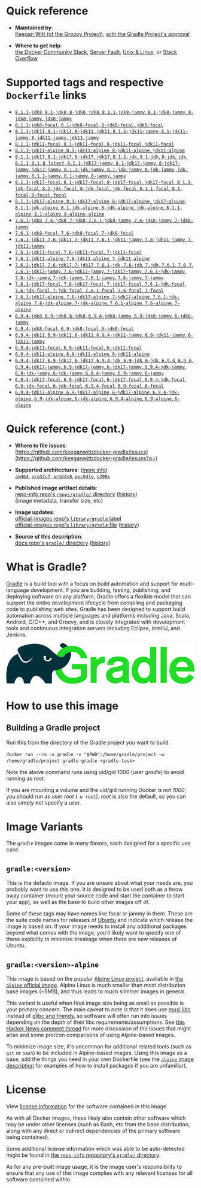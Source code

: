 <!--

********************************************************************************

WARNING:

    DO NOT EDIT "gradle/README.md"

    IT IS AUTO-GENERATED

    (from the other files in "gradle/" combined with a set of templates)

********************************************************************************

-->

# Quick reference

-	**Maintained by**:  
	[Keegan Witt (of the Groovy Project)](https://github.com/keeganwitt/docker-gradle), [with the Gradle Project's approval](https://discuss.gradle.org/t/official-docker-images/21159/8)

-	**Where to get help**:  
	[the Docker Community Slack](https://dockr.ly/comm-slack), [Server Fault](https://serverfault.com/help/on-topic), [Unix & Linux](https://unix.stackexchange.com/help/on-topic), or [Stack Overflow](https://stackoverflow.com/help/on-topic)

# Supported tags and respective `Dockerfile` links

-	[`8.1.1-jdk8`, `8.1-jdk8`, `8-jdk8`, `jdk8`, `8.1.1-jdk8-jammy`, `8.1-jdk8-jammy`, `8-jdk8-jammy`, `jdk8-jammy`](https://github.com/keeganwitt/docker-gradle/blob/01f24d7f28637c911d3c2f0650b52d08f526b57f/jdk8/Dockerfile)
-	[`8.1.1-jdk8-focal`, `8.1-jdk8-focal`, `8-jdk8-focal`, `jdk8-focal`](https://github.com/keeganwitt/docker-gradle/blob/01f24d7f28637c911d3c2f0650b52d08f526b57f/jdk8-focal/Dockerfile)
-	[`8.1.1-jdk11`, `8.1-jdk11`, `8-jdk11`, `jdk11`, `8.1.1-jdk11-jammy`, `8.1-jdk11-jammy`, `8-jdk11-jammy`, `jdk11-jammy`](https://github.com/keeganwitt/docker-gradle/blob/01f24d7f28637c911d3c2f0650b52d08f526b57f/jdk11/Dockerfile)
-	[`8.1.1-jdk11-focal`, `8.1-jdk11-focal`, `8-jdk11-focal`, `jdk11-focal`](https://github.com/keeganwitt/docker-gradle/blob/01f24d7f28637c911d3c2f0650b52d08f526b57f/jdk11-focal/Dockerfile)
-	[`8.1.1-jdk11-alpine`, `8.1-jdk11-alpine`, `8-jdk11-alpine`, `jdk11-alpine`](https://github.com/keeganwitt/docker-gradle/blob/01f24d7f28637c911d3c2f0650b52d08f526b57f/jdk11-alpine/Dockerfile)
-	[`8.1.1-jdk17`, `8.1-jdk17`, `8-jdk17`, `jdk17`, `8.1.1-jdk`, `8.1-jdk`, `8-jdk`, `jdk`, `8.1.1`, `8.1`, `8`, `latest`, `8.1.1-jdk17-jammy`, `8.1-jdk17-jammy`, `8-jdk17-jammy`, `jdk17-jammy`, `8.1.1-jdk-jammy`, `8.1-jdk-jammy`, `8-jdk-jammy`, `jdk-jammy`, `8.1.1-jammy`, `8.1-jammy`, `8-jammy`, `jammy`](https://github.com/keeganwitt/docker-gradle/blob/01f24d7f28637c911d3c2f0650b52d08f526b57f/jdk17/Dockerfile)
-	[`8.1.1-jdk17-focal`, `8.1-jdk17-focal`, `8-jdk17-focal`, `jdk17-focal`, `8.1.1-jdk-focal`, `8.1-jdk-focal`, `8-jdk-focal`, `jdk-focal`, `8.1.1-focal`, `8.1-focal`, `8-focal`, `focal`](https://github.com/keeganwitt/docker-gradle/blob/01f24d7f28637c911d3c2f0650b52d08f526b57f/jdk17-focal/Dockerfile)
-	[`8.1.1-jdk17-alpine`, `8.1-jdk17-alpine`, `8-jdk17-alpine`, `jdk17-alpine`, `8.1.1-jdk-alpine`, `8.1-jdk-alpine`, `8-jdk-alpine`, `jdk-alpine`, `8.1.1-alpine`, `8.1-alpine`, `8-alpine`, `alpine`](https://github.com/keeganwitt/docker-gradle/blob/01f24d7f28637c911d3c2f0650b52d08f526b57f/jdk17-alpine/Dockerfile)
-	[`7.6.1-jdk8`, `7.6-jdk8`, `7-jdk8`, `7.6.1-jdk8-jammy`, `7.6-jdk8-jammy`, `7-jdk8-jammy`](https://github.com/keeganwitt/docker-gradle/blob/d67e322404924034e73ade97552ff7b1ffd6bbca/jdk8/Dockerfile)
-	[`7.6.1-jdk8-focal`, `7.6-jdk8-focal`, `7-jdk8-focal`](https://github.com/keeganwitt/docker-gradle/blob/d67e322404924034e73ade97552ff7b1ffd6bbca/jdk8-focal/Dockerfile)
-	[`7.6.1-jdk11`, `7.6-jdk11`, `7-jdk11`, `7.6.1-jdk11-jammy`, `7.6-jdk11-jammy`, `7-jdk11-jammy`](https://github.com/keeganwitt/docker-gradle/blob/d67e322404924034e73ade97552ff7b1ffd6bbca/jdk11/Dockerfile)
-	[`7.6.1-jdk11-focal`, `7.6-jdk11-focal`, `7-jdk11-focal`](https://github.com/keeganwitt/docker-gradle/blob/d67e322404924034e73ade97552ff7b1ffd6bbca/jdk11-focal/Dockerfile)
-	[`7.6.1-jdk11-alpine`, `7.6-jdk11-alpine`, `7-jdk11-alpine`](https://github.com/keeganwitt/docker-gradle/blob/d67e322404924034e73ade97552ff7b1ffd6bbca/jdk11-alpine/Dockerfile)
-	[`7.6.1-jdk17`, `7.6-jdk17`, `7-jdk17`, `7.6.1-jdk`, `7.6-jdk`, `7-jdk`, `7.6.1`, `7.6`, `7`, `7.6.1-jdk17-jammy`, `7.6-jdk17-jammy`, `7-jdk17-jammy`, `7.6.1-jdk-jammy`, `7.6-jdk-jammy`, `7-jdk-jammy`, `7.6.1-jammy`, `7.6-jammy`, `7-jammy`](https://github.com/keeganwitt/docker-gradle/blob/d67e322404924034e73ade97552ff7b1ffd6bbca/jdk17/Dockerfile)
-	[`7.6.1-jdk17-focal`, `7.6-jdk17-focal`, `7-jdk17-focal`, `7.6.1-jdk-focal`, `7.6-jdk-focal`, `7-jdk-focal`, `7.6.1-focal`, `7.6-focal`, `7-focal`](https://github.com/keeganwitt/docker-gradle/blob/d67e322404924034e73ade97552ff7b1ffd6bbca/jdk17-focal/Dockerfile)
-	[`7.6.1-jdk17-alpine`, `7.6-jdk17-alpine`, `7-jdk17-alpine`, `7.6.1-jdk-alpine`, `7.6-jdk-alpine`, `7-jdk-alpine`, `7.6.1-alpine`, `7.6-alpine`, `7-alpine`](https://github.com/keeganwitt/docker-gradle/blob/d67e322404924034e73ade97552ff7b1ffd6bbca/jdk17-alpine/Dockerfile)
-	[`6.9.4-jdk8`, `6.9-jdk8`, `6-jdk8`, `6.9.4-jdk8-jammy`, `6.9-jdk8-jammy`, `6-jdk8-jammy`](https://github.com/keeganwitt/docker-gradle/blob/71d126ec98c6eda90e1818a575486e461adef750/jdk8/Dockerfile)
-	[`6.9.4-jdk8-focal`, `6.9-jdk8-focal`, `6-jdk8-focal`](https://github.com/keeganwitt/docker-gradle/blob/71d126ec98c6eda90e1818a575486e461adef750/jdk8-focal/Dockerfile)
-	[`6.9.4-jdk11`, `6.9-jdk11`, `6-jdk11`, `6.9.4-jdk11-jammy`, `6.9-jdk11-jammy`, `6-jdk11-jammy`](https://github.com/keeganwitt/docker-gradle/blob/71d126ec98c6eda90e1818a575486e461adef750/jdk11/Dockerfile)
-	[`6.9.4-jdk11-focal`, `6.9-jdk11-focal`, `6-jdk11-focal`](https://github.com/keeganwitt/docker-gradle/blob/71d126ec98c6eda90e1818a575486e461adef750/jdk11-focal/Dockerfile)
-	[`6.9.4-jdk11-alpine`, `6.9-jdk11-alpine`, `6-jdk11-alpine`](https://github.com/keeganwitt/docker-gradle/blob/71d126ec98c6eda90e1818a575486e461adef750/jdk11-alpine/Dockerfile)
-	[`6.9.4-jdk17`, `6.9-jdk17`, `6-jdk17`, `6.9.4-jdk`, `6.9-jdk`, `6-jdk`, `6.9.4`, `6.9`, `6`, `6.9.4-jdk17-jammy`, `6.9-jdk17-jammy`, `6-jdk17-jammy`, `6.9.4-jdk-jammy`, `6.9-jdk-jammy`, `6-jdk-jammy`, `6.9.4-jammy`, `6.9-jammy`, `6-jammy`](https://github.com/keeganwitt/docker-gradle/blob/71d126ec98c6eda90e1818a575486e461adef750/jdk17/Dockerfile)
-	[`6.9.4-jdk17-focal`, `6.9-jdk17-focal`, `6-jdk17-focal`, `6.9.4-jdk-focal`, `6.9-jdk-focal`, `6-jdk-focal`, `6.9.4-focal`, `6.9-focal`, `6-focal`](https://github.com/keeganwitt/docker-gradle/blob/71d126ec98c6eda90e1818a575486e461adef750/jdk17-focal/Dockerfile)
-	[`6.9.4-jdk17-alpine`, `6.9-jdk17-alpine`, `6-jdk17-alpine`, `6.9.4-jdk-alpine`, `6.9-jdk-alpine`, `6-jdk-alpine`, `6.9.4-alpine`, `6.9-alpine`, `6-alpine`](https://github.com/keeganwitt/docker-gradle/blob/71d126ec98c6eda90e1818a575486e461adef750/jdk17-alpine/Dockerfile)

# Quick reference (cont.)

-	**Where to file issues**:  
	[https://github.com/keeganwitt/docker-gradle/issues](https://github.com/keeganwitt/docker-gradle/issues?q=)

-	**Supported architectures**: ([more info](https://github.com/docker-library/official-images#architectures-other-than-amd64))  
	[`amd64`](https://hub.docker.com/r/amd64/gradle/), [`arm32v7`](https://hub.docker.com/r/arm32v7/gradle/), [`arm64v8`](https://hub.docker.com/r/arm64v8/gradle/), [`ppc64le`](https://hub.docker.com/r/ppc64le/gradle/), [`s390x`](https://hub.docker.com/r/s390x/gradle/)

-	**Published image artifact details**:  
	[repo-info repo's `repos/gradle/` directory](https://github.com/docker-library/repo-info/blob/master/repos/gradle) ([history](https://github.com/docker-library/repo-info/commits/master/repos/gradle))  
	(image metadata, transfer size, etc)

-	**Image updates**:  
	[official-images repo's `library/gradle` label](https://github.com/docker-library/official-images/issues?q=label%3Alibrary%2Fgradle)  
	[official-images repo's `library/gradle` file](https://github.com/docker-library/official-images/blob/master/library/gradle) ([history](https://github.com/docker-library/official-images/commits/master/library/gradle))

-	**Source of this description**:  
	[docs repo's `gradle/` directory](https://github.com/docker-library/docs/tree/master/gradle) ([history](https://github.com/docker-library/docs/commits/master/gradle))

# What is Gradle?

[Gradle](https://gradle.org/) is a build tool with a focus on build automation and support for multi-language development. If you are building, testing, publishing, and deploying software on any platform, Gradle offers a flexible model that can support the entire development lifecycle from compiling and packaging code to publishing web sites. Gradle has been designed to support build automation across multiple languages and platforms including Java, Scala, Android, C/C++, and Groovy, and is closely integrated with development tools and continuous integration servers including Eclipse, IntelliJ, and Jenkins.

![logo](https://raw.githubusercontent.com/docker-library/docs/c3d3ca6beed000f9ba6eabc98f3399158f520256/gradle/logo.png)

# How to use this image

## Building a Gradle project

Run this from the directory of the Gradle project you want to build.

`docker run --rm -u gradle -v "$PWD":/home/gradle/project -w /home/gradle/project gradle gradle <gradle-task>`

Note the above command runs using uid/gid 1000 (user *gradle*) to avoid running as root.

If you are mounting a volume and the uid/gid running Docker is not *1000*, you should run as user *root* (`-u root`). *root* is also the default, so you can also simply not specify a user.

# Image Variants

The `gradle` images come in many flavors, each designed for a specific use case.

## `gradle:<version>`

This is the defacto image. If you are unsure about what your needs are, you probably want to use this one. It is designed to be used both as a throw away container (mount your source code and start the container to start your app), as well as the base to build other images off of.

Some of these tags may have names like focal or jammy in them. These are the suite code names for releases of [Ubuntu](https://wiki.ubuntu.com/Releases) and indicate which release the image is based on. If your image needs to install any additional packages beyond what comes with the image, you'll likely want to specify one of these explicitly to minimize breakage when there are new releases of Ubuntu.

## `gradle:<version>-alpine`

This image is based on the popular [Alpine Linux project](https://alpinelinux.org), available in [the `alpine` official image](https://hub.docker.com/_/alpine). Alpine Linux is much smaller than most distribution base images (~5MB), and thus leads to much slimmer images in general.

This variant is useful when final image size being as small as possible is your primary concern. The main caveat to note is that it does use [musl libc](https://musl.libc.org) instead of [glibc and friends](https://www.etalabs.net/compare_libcs.html), so software will often run into issues depending on the depth of their libc requirements/assumptions. See [this Hacker News comment thread](https://news.ycombinator.com/item?id=10782897) for more discussion of the issues that might arise and some pro/con comparisons of using Alpine-based images.

To minimize image size, it's uncommon for additional related tools (such as `git` or `bash`) to be included in Alpine-based images. Using this image as a base, add the things you need in your own Dockerfile (see the [`alpine` image description](https://hub.docker.com/_/alpine/) for examples of how to install packages if you are unfamiliar).

# License

View [license information](https://gradle.org/license/) for the software contained in this image.

As with all Docker images, these likely also contain other software which may be under other licenses (such as Bash, etc from the base distribution, along with any direct or indirect dependencies of the primary software being contained).

Some additional license information which was able to be auto-detected might be found in [the `repo-info` repository's `gradle/` directory](https://github.com/docker-library/repo-info/tree/master/repos/gradle).

As for any pre-built image usage, it is the image user's responsibility to ensure that any use of this image complies with any relevant licenses for all software contained within.
